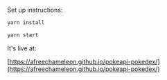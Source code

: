 Set up instructions:

```bash
yarn install

yarn start
```

It's live at:

[https://afreechameleon.github.io/pokeapi-pokedex/](https://afreechameleon.github.io/pokeapi-pokedex/)